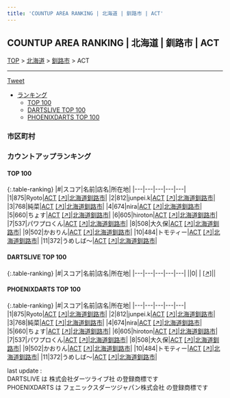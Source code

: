 ```yaml
---
title: 'COUNTUP AREA RANKING | 北海道 | 釧路市 | ACT'
---
```

## COUNTUP AREA RANKING | 北海道 | 釧路市 | ACT

[TOP](/darts/rank/) > [北海道](/darts/rank/北海道/) > [釧路市](/darts/rank/北海道/釧路市/) > ACT

___

<a href="https://twitter.com/share?ref_src=twsrc%5Etfw" data-text="COUNTUP AREA RANKING | 北海道釧路市ACT" class="twitter-share-button" data-hashtags="DARTSLIVE,PHOENIXDARTS,darts,ダーツ" data-show-count="false">Tweet</a>

* [ランキング](#カウントアップランキング)
    * [TOP 100](#top-100)
    * [DARTSLIVE TOP 100](#dartslive-top-100)
    * [PHOENIXDARTS TOP 100](#phoenixdarts-top-100)

### 市区町村

<ul>

</ul>

### カウントアップランキング

#### TOP 100



{:.table-ranking}
|#|スコア|名前|店名|所在地|
|---|---|---|---|---|
|1|875|<span class="rank-name-pd">Ryoto</span>|<a href="/darts/rank/shops/71769.html">ACT</a> <a href="https://vs.phoenixdarts.com/jp/shop/shopDetailInfo/s_71769?s_seq=71769">[↗]</a>|<a href="/darts/rank/北海道/釧路市">北海道釧路市</a>|
|2|812|<span class="rank-name-pd">junpei.k</span>|<a href="/darts/rank/shops/71769.html">ACT</a> <a href="https://vs.phoenixdarts.com/jp/shop/shopDetailInfo/s_71769?s_seq=71769">[↗]</a>|<a href="/darts/rank/北海道/釧路市">北海道釧路市</a>|
|3|768|<span class="rank-name-pd">純菜</span>|<a href="/darts/rank/shops/71769.html">ACT</a> <a href="https://vs.phoenixdarts.com/jp/shop/shopDetailInfo/s_71769?s_seq=71769">[↗]</a>|<a href="/darts/rank/北海道/釧路市">北海道釧路市</a>|
|4|674|<span class="rank-name-pd">nira</span>|<a href="/darts/rank/shops/71769.html">ACT</a> <a href="https://vs.phoenixdarts.com/jp/shop/shopDetailInfo/s_71769?s_seq=71769">[↗]</a>|<a href="/darts/rank/北海道/釧路市">北海道釧路市</a>|
|5|660|<span class="rank-name-pd">ちょす</span>|<a href="/darts/rank/shops/71769.html">ACT</a> <a href="https://vs.phoenixdarts.com/jp/shop/shopDetailInfo/s_71769?s_seq=71769">[↗]</a>|<a href="/darts/rank/北海道/釧路市">北海道釧路市</a>|
|6|605|<span class="rank-name-pd">hiroton</span>|<a href="/darts/rank/shops/71769.html">ACT</a> <a href="https://vs.phoenixdarts.com/jp/shop/shopDetailInfo/s_71769?s_seq=71769">[↗]</a>|<a href="/darts/rank/北海道/釧路市">北海道釧路市</a>|
|7|537|<span class="rank-name-pd">パワプロくん</span>|<a href="/darts/rank/shops/71769.html">ACT</a> <a href="https://vs.phoenixdarts.com/jp/shop/shopDetailInfo/s_71769?s_seq=71769">[↗]</a>|<a href="/darts/rank/北海道/釧路市">北海道釧路市</a>|
|8|508|<span class="rank-name-pd">大久保</span>|<a href="/darts/rank/shops/71769.html">ACT</a> <a href="https://vs.phoenixdarts.com/jp/shop/shopDetailInfo/s_71769?s_seq=71769">[↗]</a>|<a href="/darts/rank/北海道/釧路市">北海道釧路市</a>|
|9|502|<span class="rank-name-pd">かおりん</span>|<a href="/darts/rank/shops/71769.html">ACT</a> <a href="https://vs.phoenixdarts.com/jp/shop/shopDetailInfo/s_71769?s_seq=71769">[↗]</a>|<a href="/darts/rank/北海道/釧路市">北海道釧路市</a>|
|10|484|<span class="rank-name-pd">トモティー</span>|<a href="/darts/rank/shops/71769.html">ACT</a> <a href="https://vs.phoenixdarts.com/jp/shop/shopDetailInfo/s_71769?s_seq=71769">[↗]</a>|<a href="/darts/rank/北海道/釧路市">北海道釧路市</a>|
|11|372|<span class="rank-name-pd">うめしば〜</span>|<a href="/darts/rank/shops/71769.html">ACT</a> <a href="https://vs.phoenixdarts.com/jp/shop/shopDetailInfo/s_71769?s_seq=71769">[↗]</a>|<a href="/darts/rank/北海道/釧路市">北海道釧路市</a>|


#### DARTSLIVE TOP 100



{:.table-ranking}
|#|スコア|名前|店名|所在地|
|---|---|---|---|---|
||0|<span class="rank-name-dl"> </span>|<a href="/darts/rank/shops/.html"></a> <a href="">[↗]</a>|<a href="/darts/rank//"></a>|


#### PHOENIXDARTS TOP 100



{:.table-ranking}
|#|スコア|名前|店名|所在地|
|---|---|---|---|---|
|1|875|<span class="rank-name-pd">Ryoto</span>|<a href="/darts/rank/shops/71769.html">ACT</a> <a href="https://vs.phoenixdarts.com/jp/shop/shopDetailInfo/s_71769?s_seq=71769">[↗]</a>|<a href="/darts/rank/北海道/釧路市">北海道釧路市</a>|
|2|812|<span class="rank-name-pd">junpei.k</span>|<a href="/darts/rank/shops/71769.html">ACT</a> <a href="https://vs.phoenixdarts.com/jp/shop/shopDetailInfo/s_71769?s_seq=71769">[↗]</a>|<a href="/darts/rank/北海道/釧路市">北海道釧路市</a>|
|3|768|<span class="rank-name-pd">純菜</span>|<a href="/darts/rank/shops/71769.html">ACT</a> <a href="https://vs.phoenixdarts.com/jp/shop/shopDetailInfo/s_71769?s_seq=71769">[↗]</a>|<a href="/darts/rank/北海道/釧路市">北海道釧路市</a>|
|4|674|<span class="rank-name-pd">nira</span>|<a href="/darts/rank/shops/71769.html">ACT</a> <a href="https://vs.phoenixdarts.com/jp/shop/shopDetailInfo/s_71769?s_seq=71769">[↗]</a>|<a href="/darts/rank/北海道/釧路市">北海道釧路市</a>|
|5|660|<span class="rank-name-pd">ちょす</span>|<a href="/darts/rank/shops/71769.html">ACT</a> <a href="https://vs.phoenixdarts.com/jp/shop/shopDetailInfo/s_71769?s_seq=71769">[↗]</a>|<a href="/darts/rank/北海道/釧路市">北海道釧路市</a>|
|6|605|<span class="rank-name-pd">hiroton</span>|<a href="/darts/rank/shops/71769.html">ACT</a> <a href="https://vs.phoenixdarts.com/jp/shop/shopDetailInfo/s_71769?s_seq=71769">[↗]</a>|<a href="/darts/rank/北海道/釧路市">北海道釧路市</a>|
|7|537|<span class="rank-name-pd">パワプロくん</span>|<a href="/darts/rank/shops/71769.html">ACT</a> <a href="https://vs.phoenixdarts.com/jp/shop/shopDetailInfo/s_71769?s_seq=71769">[↗]</a>|<a href="/darts/rank/北海道/釧路市">北海道釧路市</a>|
|8|508|<span class="rank-name-pd">大久保</span>|<a href="/darts/rank/shops/71769.html">ACT</a> <a href="https://vs.phoenixdarts.com/jp/shop/shopDetailInfo/s_71769?s_seq=71769">[↗]</a>|<a href="/darts/rank/北海道/釧路市">北海道釧路市</a>|
|9|502|<span class="rank-name-pd">かおりん</span>|<a href="/darts/rank/shops/71769.html">ACT</a> <a href="https://vs.phoenixdarts.com/jp/shop/shopDetailInfo/s_71769?s_seq=71769">[↗]</a>|<a href="/darts/rank/北海道/釧路市">北海道釧路市</a>|
|10|484|<span class="rank-name-pd">トモティー</span>|<a href="/darts/rank/shops/71769.html">ACT</a> <a href="https://vs.phoenixdarts.com/jp/shop/shopDetailInfo/s_71769?s_seq=71769">[↗]</a>|<a href="/darts/rank/北海道/釧路市">北海道釧路市</a>|
|11|372|<span class="rank-name-pd">うめしば〜</span>|<a href="/darts/rank/shops/71769.html">ACT</a> <a href="https://vs.phoenixdarts.com/jp/shop/shopDetailInfo/s_71769?s_seq=71769">[↗]</a>|<a href="/darts/rank/北海道/釧路市">北海道釧路市</a>|


<div class="footer border-top border-gray-light mt-5 pt-3 text-right text-gray">
    last update : <span style="font-weight: italic" id="foot_last_modified"></span><br />
    DARTSLIVE は 株式会社ダーツライブ社 の登録商標です<br />
    PHOENIXDARTS は フェニックスダーツジャパン株式会社 の登録商標です<br />
</div>

<script src="https://cdnjs.cloudflare.com/ajax/libs/jquery.tablesorter/2.31.3/js/jquery.tablesorter.min.js" integrity="sha512-qzgd5cYSZcosqpzpn7zF2ZId8f/8CHmFKZ8j7mU4OUXTNRd5g+ZHBPsgKEwoqxCtdQvExE5LprwwPAgoicguNg==" crossorigin="anonymous" referrerpolicy="no-referrer"></script>
<link rel="stylesheet" href="https://cdnjs.cloudflare.com/ajax/libs/jquery.tablesorter/2.31.3/css/theme.default.min.css" integrity="sha512-wghhOJkjQX0Lh3NSWvNKeZ0ZpNn+SPVXX1Qyc9OCaogADktxrBiBdKGDoqVUOyhStvMBmJQ8ZdMHiR3wuEq8+w==" crossorigin="anonymous" referrerpolicy="no-referrer" />
<script>
$(function() {
    $(".table-ranking").tablesorter({sortList:[[0, 0]]});
    $("#foot_last_modified").text(formatDate(new Date(document.lastModified), 'yyyy-MM-dd HH:mm:ss'));
});
</script>

<script async src="https://platform.twitter.com/widgets.js" charset="utf-8"></script>